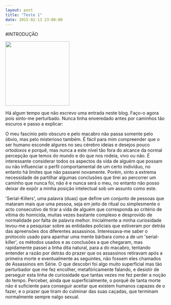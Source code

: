 ```yaml
---
layout: post
title: "Teste 1"
date: 2015-02-13 23:08:00
---
```

#INTRODUÇÃO



<img src="http://www.hdwallpapersinn.com/wp-content/uploads/2014/12/Black-Globe-Sinking-in-Water.jpg" width="200px" height="200px" />

Há algum tempo que não escrevo uma entrada neste blog. Faço-o agora pois sinto-me perturbado. Nunca tinha enveredado antes por caminhos tão escuros e passo a explicar:

O meu fascínio pelo obscuro e pelo macabro não passa somente pelo óbvio, mas pelo misterioso também. É fácil para mim compreender que o ser humano esconde algures no seu cérebro ideias e desejos pouco ortodoxos e porquê, mas nunca a este nível tão fora do alcance da normal percepção que temos do mundo e do que nos rodeia, vivo ou não. É interessante considerar todos os aspectos da vida de alguém que possam ou não influenciar o perfil comportamental de um certo indivíduo, no entanto há limites que não passarei novamente. Porém, sinto a extrema necessidade de partilhar algumas conclusões que tirei ao percorrer um caminho que nunca foi, não é e nunca será o meu, no entanto não posso deixar de expôr a minha posição intelectual sob um assunto como este.

'Serial-Killers', uma palavra (duas) que define um conjunto de pessoas que mataram mais que uma pessoa, seja em jeito de ritual ou simplesmente o acto consecutivo de tirar a vida de alguém que corresponda ao critério de vítima do homicida, muitas vezes bastante complexo e desprovido de normalidade por falta de palavra melhor. Inicialmente a minha curiosidade levou-me a pesquisar sobre as entidades policiais que estiveram por detrás das apreensões dos diferentes assassinos. Interessava-me saber o protocolo usado para apanhar uma mente bárbara como a de um 'serial-killer', os métodos usados e as conclusões a que chegaram, mas rapidamente passei a linha dita natural, para a do macabro, tentando entender a razão por detrás do prazer que os assassinos retiravam após a primeira morte e eventualmente as seguintes, não fossem eles chamados de Assassinos em Série. O que descobri foi algo muito superficial mas tão perturbador que me fez encolher, metafóricamente falando, e desistir de perseguir esta linha de curiosidade que tantas vezes me fez perder a noção do tempo. Perceber, ainda que superficialmente, o porquê de tanta morte não é suficiente para conseguir aceitar que existem humanos capazes de o fazer, e o prazer que tiram do culminar das suas caçadas, que terminam normalmente sempre nalgo sexual.
